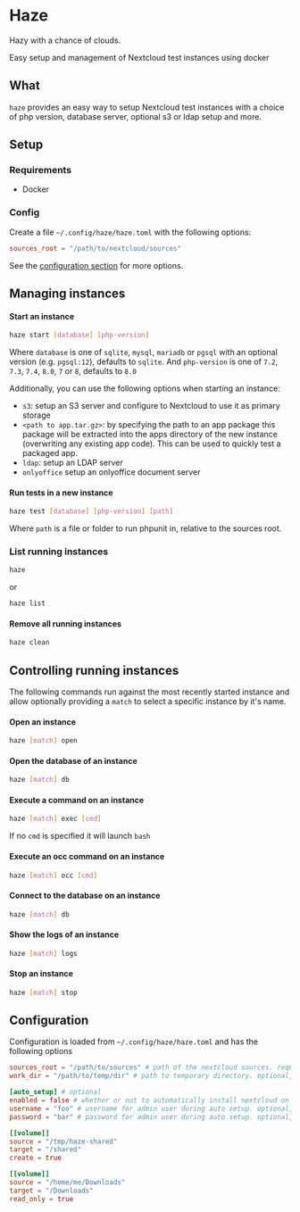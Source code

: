 # Haze

Hazy with a chance of clouds.

Easy setup and management of Nextcloud test instances using docker

## What

`haze` provides an easy way to setup Nextcloud test instances with a choice of php version, database server, optional s3 or ldap setup and more.

## Setup

### Requirements

 - Docker

### Config

Create a file `~/.config/haze/haze.toml` with the following options:

```toml
sources_root = "/path/to/nextcloud/sources"
```

See the [configuration section](#configuration) for more options.

## Managing instances

#### Start an instance

```bash
haze start [database] [php-version]
```

Where `database` is one of `sqlite`, `mysql`, `mariadb` or `pgsql` with an optional version (e.g. `pgsql:12`), defaults to `sqlite`.
And `php-version` is one of `7.2`, `7.3`, `7.4`, `8.0`, `7` or `8`, defaults to `8.0`

Additionally, you can use the following options when starting an instance:
 - `s3`: setup an S3 server and configure to Nextcloud to use it as primary storage
 - `<path to app.tar.gz>`: by specifying the path to an app package this package will be extracted into the apps directory of the new instance (overwriting any existing app code). This can be used to quickly test a packaged app. 
 - `ldap`: setup an LDAP server
 - `onlyoffice` setup an onlyoffice document server

#### Run tests in a new instance

```bash
haze test [database] [php-version] [path]
```

Where `path` is a file or folder to run phpunit in, relative to the sources root.

### List running instances

```bash
haze
```

or

```bash
haze list
```

#### Remove all running instances

```bash
haze clean
```

## Controlling running instances

The following commands run against the most recently started instance and allow optionally providing a `match` to select a specific instance by it's name.

#### Open an instance

```bash
haze [match] open
```

#### Open the database of an instance

```bash
haze [match] db
```

#### Execute a command on an instance

```bash
haze [match] exec [cmd]
```

If no `cmd` is specified it will launch `bash`

#### Execute an occ command on an instance

```bash
haze [match] occ [cmd]
```

#### Connect to the database on an instance

```bash
haze [match] db
```

#### Show the logs of an instance

```bash
haze [match] logs
```

#### Stop an instance

```bash
haze [match] stop
```

## Configuration

Configuration is loaded from `~/.config/haze/haze.toml` and has the following options

```toml
sources_root = "/path/to/sources" # path of the nextcloud sources. required
work_dir = "/path/to/temp/dir" # path to temporary directory. optional, defaults to "/tmp/haze"

[auto_setup] # optional
enabled = false # whether or not to automatically install nextcloud on `haze start`. optional, defaults to false
username = "foo" # username for admin user during auto setup. optional, defaults to "admin"
password = "bar" # password for admin user during auto setup. optional, defaults to "admin"

[[volume]]
source = "/tmp/haze-shared"
target = "/shared"
create = true

[[volume]]
source = "/home/me/Downloads"
target = "/Downloads"
read_only = true
```